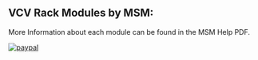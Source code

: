 ## VCV Rack Modules by MSM:  
  
More Information about each module can be found in the MSM Help PDF.

[![paypal](https://www.paypalobjects.com/en_US/i/btn/btn_donateCC_LG.gif)](phal.anx.art@gmail.com)
